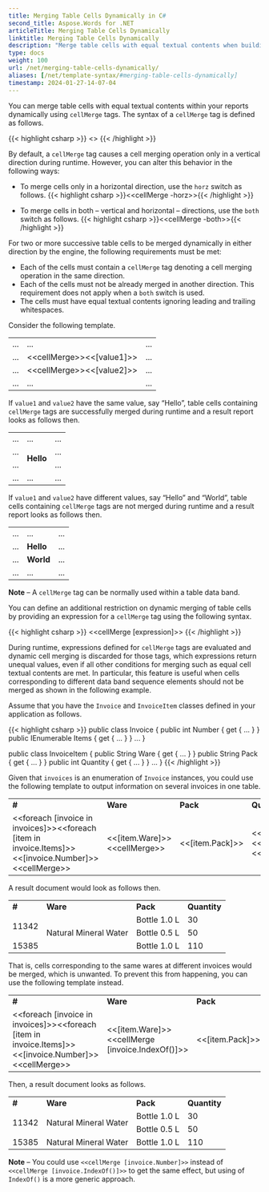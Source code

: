 ```yaml
---
title: Merging Table Cells Dynamically in C#
second_title: Aspose.Words for .NET
articleTitle: Merging Table Cells Dynamically
linktitle: Merging Table Cells Dynamically
description: "Merge table cells with equal textual contents when building a report using C#."
type: docs
weight: 100
url: /net/merging-table-cells-dynamically/
aliases: [/net/template-syntax/#merging-table-cells-dynamically]
timestamp: 2024-01-27-14-07-04
---
```


You can merge table cells with equal textual contents within your reports dynamically using `cellMerge` tags. The syntax of a `cellMerge` tag is defined as follows.

{{< highlight csharp >}}
<<cellMerge>>
{{< /highlight >}}

By default, a `cellMerge` tag causes a cell merging operation only in a vertical direction during runtime. However, you can alter this behavior in the following ways:

- To merge cells only in a horizontal direction, use the `horz` switch as follows.
{{< highlight csharp >}}<<cellMerge -horz>>{{< /highlight >}}

- To merge cells in both – vertical and horizontal – directions, use the `both` switch as follows.
{{< highlight csharp >}}<<cellMerge -both>>{{< /highlight >}}

For two or more successive table cells to be merged dynamically in either direction by the engine, the following requirements must be met:

- Each of the cells must contain a `cellMerge` tag denoting a cell merging operation in the same direction.
- Each of the cells must not be already merged in another direction. This requirement does not apply when a `both` switch is used.
- The cells must have equal textual contents ignoring leading and trailing whitespaces.

Consider the following template.

<table class="outputting-sequential-data">
	<tbody>
		<tr>
			<td>...</td>
			<td>...</td>
			<td>...</td>
		</tr>
		<tr>
			<td>...</td>
			<td>&lt;&lt;cellMerge>>&lt;&lt;[value1]>></td>
			<td>...</td>
		</tr>
    <tr>
			<td>...</td>
			<td>&lt;&lt;cellMerge>>&lt;&lt;[value2]>></td>
			<td>...</td>
		</tr>
    <tr>
			<td>...</td>
			<td>...</td>
			<td>...</td>
		</tr>
	</tbody>
</table>

If `value1` and `value2` have the same value, say “Hello”, table cells containing `cellMerge` tags are successfully merged during runtime and a result report looks as follows then.

<table class="outputting-sequential-data">
	<tbody>
		<tr>
			<td>...</td>
			<td>...</td>
			<td>...</td>
		</tr>
		<tr>
			<td>...</td>
      <td rowspan="2" style="vertical-align: middle"><strong>Hello</strong></td>
			<td>...</td>
		</tr>
    <tr>
			<td>...</td>
			<td>...</td>
		</tr>
    <tr>
			<td>...</td>
			<td>...</td>
			<td>...</td>
		</tr>
	</tbody>
</table>

If `value1` and `value2` have different values, say “Hello” and “World”, table cells containing `cellMerge` tags are not merged during runtime and a result report looks as follows then.

<table class="outputting-sequential-data">
	<tbody>
		<tr>
			<td>...</td>
			<td>...</td>
			<td>...</td>
		</tr>
		<tr>
			<td>...</td>
      <td style="vertical-align: middle"><strong>Hello</strong></td>
			<td>...</td>
		</tr>
    <tr>
			<td>...</td>
      <td style="vertical-align: middle"><strong>World</strong></td>
			<td>...</td>
		</tr>
    <tr>
			<td>...</td>
			<td>...</td>
			<td>...</td>
		</tr>
	</tbody>
</table>

**Note** – A `cellMerge` tag can be normally used within a table data band.

You can define an additional restriction on dynamic merging of table cells by providing an expression for a `cellMerge` tag using the following syntax.

{{< highlight csharp >}}
<<cellMerge [expression]>>
{{< /highlight >}}

During runtime, expressions defined for `cellMerge` tags are evaluated and dynamic cell merging is discarded for those tags, which expressions return unequal values, even if all other conditions for merging such as equal cell textual contents are met. In particular, this feature is useful when cells corresponding to different data band sequence elements should not be merged as shown in the following example.

Assume that you have the `Invoice` and `InvoiceItem` classes defined in your application as follows.

{{< highlight csharp >}}
public class Invoice
{
	public int Number { get { ... } }
	public IEnumerable<InvoiceItem> Items { get { ... } }
	...
}

public class InvoiceItem
{
	public String Ware { get { ... } }
	public String Pack { get { ... } }
	public int Quantity { get { ... } }
	...
}
{{< /highlight >}}

Given that `invoices` is an enumeration of `Invoice` instances, you could use the following template to output information on several invoices in one table.

<table class="outputting-sequential-data">
	<tbody>
		<tr>
      <td><strong>#</strong></td>
			<td><strong>Ware</strong></td>
      <td><strong>Pack</strong></td>
      <td><strong>Quantity</strong></td>
		</tr>
		<tr>
			<td>&lt;&lt;foreach [invoice in invoices]>>&lt;&lt;foreach [item in invoice.Items]>>&lt;&lt;[invoice.Number]>>&lt;&lt;cellMerge>></td>
      <td>&lt;&lt;[item.Ware]>>&lt;&lt;cellMerge>></td>
      <td>&lt;&lt;[item.Pack]>></td>
      <td>&lt;&lt;[item.Quantity]>>&lt;&lt;/foreach>>&lt;&lt;/foreach>></td>
		</tr>
	</tbody>
</table>

A result document would look as follows then.

<table>
	<tbody>
		<tr>
			<td><b>#</b></td>
			<td><b>Ware</b></td>
			<td><b>Pack</b></td>
			<td><b>Quantity</b></td>
		</tr>
		<tr>
			<td rowspan="2">11342</td>
			<td rowspan="3">Natural Mineral Water</td>
			<td>Bottle 1.0 L</td>
			<td>30</td>
		</tr>
		<tr>
			<td>Bottle 0.5 L</td>
			<td>50</td>
		</tr>
		<tr>
			<td>15385</td>
			<td>Bottle 1.0 L</td>
			<td>110</td>
		</tr>
	</tbody>
</table>

That is, cells corresponding to the same wares at different invoices would be merged, which is unwanted. To prevent this from happening, you can use the following template instead.

<table class="outputting-sequential-data">
	<tbody>
		<tr>
      <td><strong>#</strong></td>
			<td><strong>Ware</strong></td>
      <td><strong>Pack</strong></td>
      <td><strong>Quantity</strong></td>
		</tr>
		<tr>
			<td>&lt;&lt;foreach [invoice in invoices]>>&lt;&lt;foreach [item in invoice.Items]>>&lt;&lt;[invoice.Number]>>&lt;&lt;cellMerge>></td>
      <td>&lt;&lt;[item.Ware]>>&lt;&lt;cellMerge [invoice.IndexOf()]>></td>
      <td>&lt;&lt;[item.Pack]>></td>
      <td>&lt;&lt;[item.Quantity]>>&lt;&lt;/foreach>>&lt;&lt;/foreach>></td>
		</tr>
	</tbody>
</table>

Then, a result document looks as follows.

<table>
	<tbody>
		<tr>
			<td><b>#</b></td>
			<td><b>Ware</b></td>
			<td><b>Pack</b></td>
			<td><b>Quantity</b></td>
		</tr>
		<tr>
			<td rowspan="2">11342</td>
			<td rowspan="2">Natural Mineral Water</td>
			<td>Bottle 1.0 L</td>
			<td>30</td>
		</tr>
		<tr>
			<td>Bottle 0.5 L</td>
			<td>50</td>
		</tr>
		<tr>
			<td>15385</td>
      <td>Natural Mineral Water</td>
			<td>Bottle 1.0 L</td>
			<td>110</td>
		</tr>
	</tbody>
</table>

**Note** – You could use `<<cellMerge [invoice.Number]>>` instead of `<<cellMerge [invoice.IndexOf()]>>` to get the same effect, but using of `IndexOf()` is a more generic approach.
